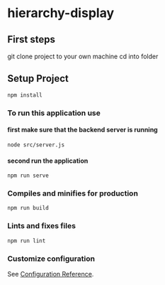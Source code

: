 # hierarchy-display

## First steps
git clone project to your own machine
cd into folder

## Setup Project
```
npm install
```

### To run this application use
#### first make sure that the backend server is running
```
node src/server.js
```
#### second run the application
```
npm run serve
```

### Compiles and minifies for production
```
npm run build
```

### Lints and fixes files
```
npm run lint
```

### Customize configuration
See [Configuration Reference](https://cli.vuejs.org/config/).
